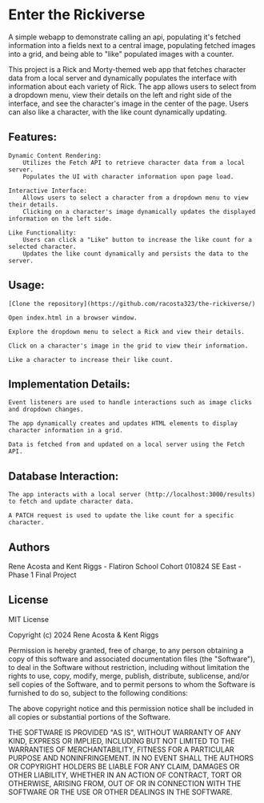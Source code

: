 # Enter the Rickiverse

A simple webapp to demonstrate calling an api, populating it's fetched information into a fields next to a central image, populating fetched images into a grid, and being able to "like" populated images with a counter.

This project is a Rick and Morty-themed web app that fetches character data from a local server and dynamically populates the interface with information about each variety of Rick. The app allows users to select from a dropdown menu, view their details on the left and right side of the interface, and see the character's image in the center of the page. Users can also like a character, with the like count dynamically updating.

## Features:

    Dynamic Content Rendering:
        Utilizes the Fetch API to retrieve character data from a local server.
        Populates the UI with character information upon page load.

    Interactive Interface:
        Allows users to select a character from a dropdown menu to view their details.
        Clicking on a character's image dynamically updates the displayed information on the left side.

    Like Functionality:
        Users can click a "Like" button to increase the like count for a selected character.
        Updates the like count dynamically and persists the data to the server.


## Usage:

    [Clone the repository](https://github.com/racosta323/the-rickiverse/)

    Open index.html in a browser window.

    Explore the dropdown menu to select a Rick and view their details.

    Click on a character's image in the grid to view their information.

    Like a character to increase their like count.

## Implementation Details:

    Event listeners are used to handle interactions such as image clicks and dropdown changes.

    The app dynamically creates and updates HTML elements to display character information in a grid.

    Data is fetched from and updated on a local server using the Fetch API.

## Database Interaction:

    The app interacts with a local server (http://localhost:3000/results) to fetch and update character data.

    A PATCH request is used to update the like count for a specific character.

## Authors

Rene Acosta and Kent Riggs - Flatiron School Cohort 010824 SE East - Phase 1 Final Project

## License

MIT License

Copyright (c) 2024 Rene Acosta & Kent Riggs

Permission is hereby granted, free of charge, to any person obtaining a copy
of this software and associated documentation files (the "Software"), to deal
in the Software without restriction, including without limitation the rights
to use, copy, modify, merge, publish, distribute, sublicense, and/or sell
copies of the Software, and to permit persons to whom the Software is
furnished to do so, subject to the following conditions:

The above copyright notice and this permission notice shall be included in all
copies or substantial portions of the Software.

THE SOFTWARE IS PROVIDED "AS IS", WITHOUT WARRANTY OF ANY KIND, EXPRESS OR
IMPLIED, INCLUDING BUT NOT LIMITED TO THE WARRANTIES OF MERCHANTABILITY,
FITNESS FOR A PARTICULAR PURPOSE AND NONINFRINGEMENT. IN NO EVENT SHALL THE
AUTHORS OR COPYRIGHT HOLDERS BE LIABLE FOR ANY CLAIM, DAMAGES OR OTHER
LIABILITY, WHETHER IN AN ACTION OF CONTRACT, TORT OR OTHERWISE, ARISING FROM,
OUT OF OR IN CONNECTION WITH THE SOFTWARE OR THE USE OR OTHER DEALINGS IN THE
SOFTWARE.
